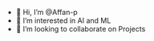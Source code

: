 - 👋 Hi, I’m @Affan-p
- 👀 I’m interested in AI and ML 
- 💞️ I’m looking to collaborate on Projects

<!---
Affan-p/Affan-p is a ✨ special ✨ repository because its `README.md` (this file) appears on your GitHub profile.
You can click the Preview link to take a look at your changes.
--->
